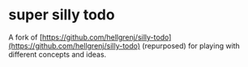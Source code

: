 # super silly todo

A fork of [https://github.com/hellgrenj/silly-todo](https://github.com/hellgrenj/silly-todo) (repurposed) for playing with different concepts and ideas.
